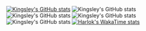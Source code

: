 [![Kingsley's GitHub stats](https://github-readme-stats.vercel.app/api?username=kingsley-sama)](https://github.com/anuraghazra/github-readme-stats)
![Kingsley's GitHub
stats](https://github-readme-stats.vercel.app/api?username=kingsley-sama&show=reviews,discussions_started,discussions_answered,prs_merged,prs_merged_percentage)
![Kingsley's GitHub
stats](https://github-readme-stats.vercel.app/api?username=kingsley-sama&show_icons=true)
![Kingsley's GitHub
stats](https://github-readme-stats.vercel.app/api?username=kingsley-sama&show_icons=true&theme=radical)![Kingsley's GitHub
stats](https://github-readme-stats.vercel.app/api?username=kingsley-sama&show_icons=true&bg_color=00000000)
[![Harlok's WakaTime stats](https://github-readme-stats.vercel.app/api/wakatime?username=kingsleySama)](https://github.com/anuraghazra/github-readme-stats)
	
